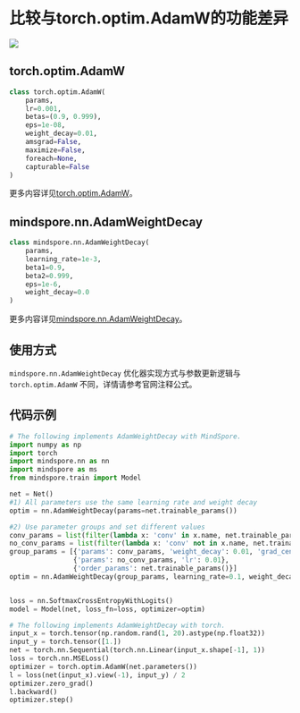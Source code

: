 # 比较与torch.optim.AdamW的功能差异

<a href="https://gitee.com/mindspore/docs/blob/r2.0.0-alpha/docs/mindspore/source_zh_cn/note/api_mapping/pytorch_diff/AdamWeightDecay.md" target="_blank"><img src="https://mindspore-website.obs.cn-north-4.myhuaweicloud.com/website-images/master/resource/_static/logo_source.png"></a>

## torch.optim.AdamW

```python
class torch.optim.AdamW(
    params,
    lr=0.001,
    betas=(0.9, 0.999),
    eps=1e-08,
    weight_decay=0.01,
    amsgrad=False,
    maximize=False,
    foreach=None,
    capturable=False
)
```

更多内容详见[torch.optim.AdamW](https://pytorch.org/docs/1.5.0/optim.html#torch.optim.AdamW)。

## mindspore.nn.AdamWeightDecay

```python
class mindspore.nn.AdamWeightDecay(
    params,
    learning_rate=1e-3,
    beta1=0.9,
    beta2=0.999,
    eps=1e-6,
    weight_decay=0.0
)
```

更多内容详见[mindspore.nn.AdamWeightDecay](https://mindspore.cn/docs/zh-CN/r2.0.0-alpha/api_python/nn/mindspore.nn.AdamWeightDecay.html#mindspore.nn.AdamWeightDecay)。

## 使用方式

`mindspore.nn.AdamWeightDecay` 优化器实现方式与参数更新逻辑与 `torch.optim.AdamW` 不同，详情请参考官网注释公式。

## 代码示例

```python
# The following implements AdamWeightDecay with MindSpore.
import numpy as np
import torch
import mindspore.nn as nn
import mindspore as ms
from mindspore.train import Model

net = Net()
#1) All parameters use the same learning rate and weight decay
optim = nn.AdamWeightDecay(params=net.trainable_params())

#2) Use parameter groups and set different values
conv_params = list(filter(lambda x: 'conv' in x.name, net.trainable_params()))
no_conv_params = list(filter(lambda x: 'conv' not in x.name, net.trainable_params()))
group_params = [{'params': conv_params, 'weight_decay': 0.01, 'grad_centralization':True},
                {'params': no_conv_params, 'lr': 0.01},
                {'order_params': net.trainable_params()}]
optim = nn.AdamWeightDecay(group_params, learning_rate=0.1, weight_decay=0.0)


loss = nn.SoftmaxCrossEntropyWithLogits()
model = Model(net, loss_fn=loss, optimizer=optim)

# The following implements AdamWeightDecay with torch.
input_x = torch.tensor(np.random.rand(1, 20).astype(np.float32))
input_y = torch.tensor([1.])
net = torch.nn.Sequential(torch.nn.Linear(input_x.shape[-1], 1))
loss = torch.nn.MSELoss()
optimizer = torch.optim.AdamW(net.parameters())
l = loss(net(input_x).view(-1), input_y) / 2
optimizer.zero_grad()
l.backward()
optimizer.step()
```
